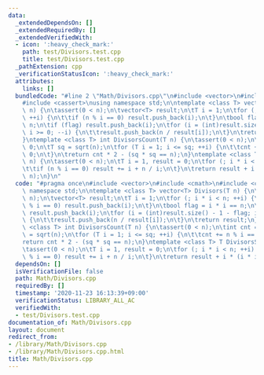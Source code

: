 ```yaml
---
data:
  _extendedDependsOn: []
  _extendedRequiredBy: []
  _extendedVerifiedWith:
  - icon: ':heavy_check_mark:'
    path: test/Divisors.test.cpp
    title: test/Divisors.test.cpp
  _pathExtension: cpp
  _verificationStatusIcon: ':heavy_check_mark:'
  attributes:
    links: []
  bundledCode: "#line 2 \"Math/Divisors.cpp\"\n#include <vector>\n#include <cmath>\n\
    #include <cassert>\nusing namespace std;\n\ntemplate <class T> vector<T> Divisors(T\
    \ n) {\n\tassert(0 < n);\n\tvector<T> result;\n\tT i = 1;\n\tfor (; i * i < n;\
    \ ++i) {\n\t\tif (n % i == 0) result.push_back(i);\n\t}\n\tbool flag = i * i ==\
    \ n;\n\tif (flag) result.push_back(i);\n\tfor (i = (int)result.size() - 1 - flag;\
    \ i >= 0; --i) {\n\t\tresult.push_back(n / result[i]);\n\t}\n\treturn result;\n\
    }\ntemplate <class T> int DivisorsCount(T n) {\n\tassert(0 < n);\n\tint cnt =\
    \ 0;\n\tT sq = sqrt(n);\n\tfor (T i = 1; i <= sq; ++i) {\n\t\tcnt += n % i ==\
    \ 0;\n\t}\n\treturn cnt * 2 - (sq * sq == n);\n}\ntemplate <class T> T DivisorsSum(T\
    \ n) {\n\tassert(0 < n);\n\tT i = 1, result = 0;\n\tfor (; i * i < n; ++i) {\n\
    \t\tif (n % i == 0) result += i + n / i;\n\t}\n\treturn result + i * (i * i ==\
    \ n);\n}\n"
  code: "#pragma once\n#include <vector>\n#include <cmath>\n#include <cassert>\nusing\
    \ namespace std;\n\ntemplate <class T> vector<T> Divisors(T n) {\n\tassert(0 <\
    \ n);\n\tvector<T> result;\n\tT i = 1;\n\tfor (; i * i < n; ++i) {\n\t\tif (n\
    \ % i == 0) result.push_back(i);\n\t}\n\tbool flag = i * i == n;\n\tif (flag)\
    \ result.push_back(i);\n\tfor (i = (int)result.size() - 1 - flag; i >= 0; --i)\
    \ {\n\t\tresult.push_back(n / result[i]);\n\t}\n\treturn result;\n}\ntemplate\
    \ <class T> int DivisorsCount(T n) {\n\tassert(0 < n);\n\tint cnt = 0;\n\tT sq\
    \ = sqrt(n);\n\tfor (T i = 1; i <= sq; ++i) {\n\t\tcnt += n % i == 0;\n\t}\n\t\
    return cnt * 2 - (sq * sq == n);\n}\ntemplate <class T> T DivisorsSum(T n) {\n\
    \tassert(0 < n);\n\tT i = 1, result = 0;\n\tfor (; i * i < n; ++i) {\n\t\tif (n\
    \ % i == 0) result += i + n / i;\n\t}\n\treturn result + i * (i * i == n);\n}\n"
  dependsOn: []
  isVerificationFile: false
  path: Math/Divisors.cpp
  requiredBy: []
  timestamp: '2020-11-23 16:13:39+09:00'
  verificationStatus: LIBRARY_ALL_AC
  verifiedWith:
  - test/Divisors.test.cpp
documentation_of: Math/Divisors.cpp
layout: document
redirect_from:
- /library/Math/Divisors.cpp
- /library/Math/Divisors.cpp.html
title: Math/Divisors.cpp
---
```

